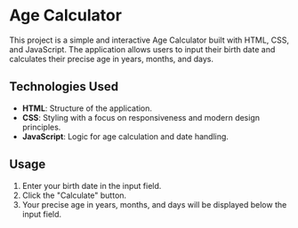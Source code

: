 # Age Calculator

This project is a simple and interactive Age Calculator built with HTML, CSS, and JavaScript. The application allows users to input their birth date and calculates their precise age in years, months, and days.


## Technologies Used

- **HTML**: Structure of the application.
- **CSS**: Styling with a focus on responsiveness and modern design principles.
- **JavaScript**: Logic for age calculation and date handling.

## Usage

1. Enter your birth date in the input field.
2. Click the "Calculate" button.
3. Your precise age in years, months, and days will be displayed below the input field.
